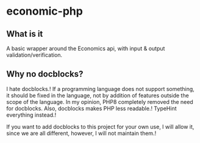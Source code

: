 # economic-php

## What is it

A basic wrapper around the Economics api, with input & output validation/verification.

## Why no docblocks?

I hate docblocks.!
If a programming language does not support something, it should be fixed in the language, not by addition of features outside the scope of the language.
In my opinion, PHP8 completely removed the need for docblocks. Also, docblocks makes PHP less readable.!
TypeHint everything instead.!

If you want to add docblocks to this project for your own use, I will allow it, since we are all different, however, I will not maintain them.!

